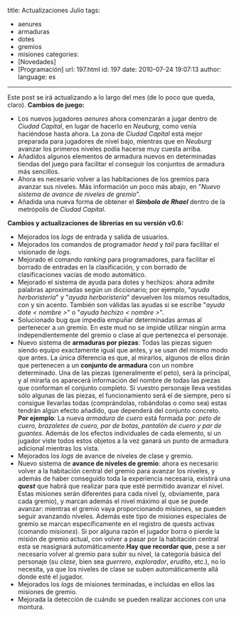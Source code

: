 title: Actualizaciones Julio
tags:
  - aenures
  - armaduras
  - dotes
  - gremios
  - misiones
categories:
  - [Novedades]
  - [Programación]
url: 197.html
id: 197
date: 2010-07-24 19:07:13
author:
language: es
---
Este post se irá actualizando a lo largo del mes (de lo poco que queda, claro). **Cambios de juego:**

*   Los nuevos jugadores _aenures_ ahora comenzarán a jugar dentro de _Ciudad Capital_, en lugar de hacerlo en _Neuburg_, como venía haciéndose hasta ahora. La zona de _Ciudad Capital_ está mejor preparada para jugadores de nivel bajo, mientras que en _Neuburg_ avanzar los primeros niveles podía hacerse muy cuesta arriba.
*   Añadidos algunos elementos de armadura nuevos en determinadas tiendas del juego para facilitar el conseguir los conjuntos de armadura más sencillos.
*   Ahora es necesario volver a las habitaciones de los gremios para avanzar sus niveles. Más información un poco más abajo, en "_Nuevo sistema de avance de niveles de gremio_".
*   Añadida una nueva forma de obtener el _**Símbolo de Rhael**_ dentro de la metrópolis de _Ciudad Capital_.

**Cambios y actualizaciones de librerías en su versión v0.6:**

*   Mejorados los _logs_ de entrada y salida de usuarios.
*   Mejorados los comandos de programador _head_ y _tail_ para facilitar el visionado de _logs_.
*   Mejorado el comando _ranking_ para programadores, para facilitar el borrado de entradas en la clasificación, y con borrado de clasificaciones vacías de modo automático.
*   Mejorado el sistema de ayuda para dotes y hechizos: ahora admite palabras aproximadas según un diccionario; por ejemplo, "_ayuda herboristeria_" y "_ayuda herboristería_" devuelven los mismos resultados, con y sin acento. También son válidas las ayudas si se escribe "_ayuda dote < nombre >_" o "_ayuda hechizo < nombre >_".
*   Solucionado bug que impedía empuñar determinadas armas al pertenecer a un gremio. En este mud no se impide utilizar ningún arma independientemente del gremio o clase al que pertenezca el personaje.
*   Nuevo sistema de **armaduras por piezas**: Todas las piezas siguen siendo equipo exactamente igual que antes, y se usan del mismo modo que antes. La única diferencia es que, al mirarlos, algunos de ellos dirán que pertenecen a un **conjunto de armadura** con un nombre determinado. Una de las piezas (generalmente el peto), será la principal, y al mirarla os aparecerá información del nombre de todas las piezas que conforman el conjunto completo. Si vuestro personaje lleva vestidas sólo algunas de las piezas, el funcionamiento será el de siempre, pero si consigue llevarlas todas (comprándolas, robándolas o como sea) estas tendrán algún efecto añadido, que dependerá del conjunto concreto. **Por ejemplo**: La nueva _armadura de cuero_ está formada por: _peto de cuero, brazaletes de cuero, par de botas, pantalón de cuero y par de guantes_. Además de los efectos individuales de cada elemento, si un jugador viste todos estos objetos a la vez ganará un punto de armadura adicional mientras los vista.
*   Mejorados los _logs_ de avance de niveles de clase y gremio.
*   Nuevo sistema de **avance de niveles de gremio**: ahora es necesario volver a la habitación central del gremio para avanzar los niveles, y además de haber conseguido toda la experiencia necesaria, existirá una _**quest**_ que habrá que realizar para que esté permitido avanzar el nivel. Estas misiones serán diferentes para cada nivel (y, obviamente, para cada gremio), y marcan además el nivel máximo al que se puede avanzar: mientras el gremio vaya proporcionando misiones, se pueden seguir avanzando niveles. Además este tipo de misiones especiales de gremio se marcan específicamente en el registro de quests activas (comando _misiones_). Si por alguna razón el jugador borra o pierde la misión de gremio actual, con volver a pasar por la habitación central esta se reasignará automáticamente.**Hay que recordar que**, pese a ser necesario volver al gremio para subir su nivel, la categoría básica del personaje (su _clase_, bien sea _guerrero_, _explorador_, _erudito_, etc.), no lo necesita, ya que los niveles de clase se suben automáticamente allá donde esté el jugador.
*   Mejorados los _logs_ de misiones terminadas, e incluidas en ellos las misiones de gremio.
*   Mejorada la detección de cuándo se pueden realizar acciones con una montura.